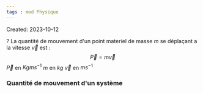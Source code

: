 ```yaml
---
tags : mod Physique
---
```

Created: 2023-10-12 


?
La quantité de mouvement d'un point materiel de masse $m$ se déplaçant a la vitesse $\vec{v}$ est :
$$\vec{P} = m\vec{v}$$
$\vec{P}$ en $Kgms^{-1}$
$m$ en $kg$ 
$\vec{v}$ en $ms^{-1}$ 

### Quantité de mouvement d'un système